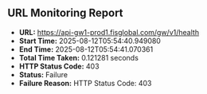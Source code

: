 ## URL Monitoring Report

- **URL:** https://api-gw1-prod1.fisglobal.com/gw/v1/health
- **Start Time:** 2025-08-12T05:54:40.949080
- **End Time:** 2025-08-12T05:54:41.070361
- **Total Time Taken:** 0.121281 seconds
- **HTTP Status Code:** 403
- **Status:** Failure
- **Failure Reason:** HTTP Status Code: 403
